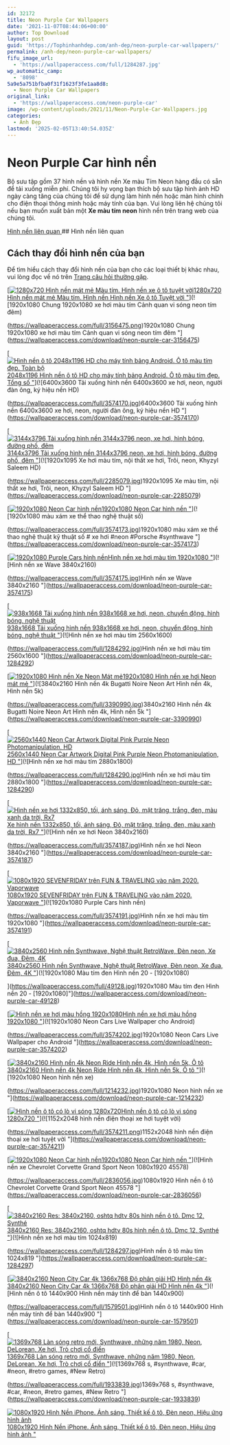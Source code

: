 ```yaml
---
id: 32172
title: Neon Purple Car Wallpapers
date: '2021-11-07T08:44:06+00:00'
author: Top Download
layout: post
guid: 'https://Tophinhanhdep.com/anh-dep/neon-purple-car-wallpapers/'
permalink: /anh-dep/neon-purple-car-wallpapers/
fifu_image_url:
  - 'https://wallpaperaccess.com/full/1284287.jpg'
wp_automatic_camp:
  - '8098'
5a9e5a751bfba0f31f1623f3fe1aa8d8:
  - Neon Purple Car Wallpapers
original_link:
  - 'https://wallpaperaccess.com/neon-purple-car'
image: /wp-content/uploads/2021/11/Neon-Purple-Car-Wallpapers.jpg
categories:
  - Ảnh Đẹp
lastmod: '2025-02-05T13:40:54.035Z'
---
```

# Neon Purple Car hình nền

Bộ sưu tập gồm 37 hình nền và hình nền Xe màu Tím Neon hàng đầu có sẵn để tải xuống miễn phí. Chúng tôi hy vọng bạn thích bộ sưu tập hình ảnh HD ngày càng tăng của chúng tôi để sử dụng làm hình nền hoặc màn hình chính cho điện thoại thông minh hoặc máy tính của bạn. Vui lòng liên hệ chúng tôi nếu bạn muốn xuất bản một **Xe màu tím neon** hình nền trên trang web của chúng tôi.

[Hình nền liên quan ](#related) ## Hình nền liên quan

## Cách thay đổi hình nền của bạn

Để tìm hiểu cách thay đổi hình nền của bạn cho các loại thiết bị khác nhau, vui lòng đọc về nó trên [Trang câu hỏi thường gặp](https://tophinhanhdep.com/faq/).

  
[[![1280x720 Hình nền mát mẻ Màu tím.  Hình nền xe ô tô tuyệt vời](https://wallpaperaccess.com/full/1284287.jpg)1280x720 Hình nền mát mẻ Màu tím. Hình nền Hình nền Xe ô tô Tuyệt vời "](https://wallpaperaccess.com/download/neon-purple-car-1284287)](![1920x1080 Chung 1920x1080 xe hơi màu tím Cảnh quan vi sóng neon tím đêm)

(https://wallpaperaccess.com/full/3156475.png)1920x1080 Chung 1920x1080 xe hơi màu tím Cảnh quan vi sóng neon tím đêm "](https://wallpaperaccess.com/download/neon-purple-car-3156475)

[[![Hình nền ô tô 2048x1196 HD cho máy tính bảng Android. Ô tô màu tím đẹp.  Toàn bộ](https://wallpaperaccess.com/full/724465.jpg)2048x1196 Hình nền ô tô HD cho máy tính bảng Android. Ô tô màu tím đẹp. Tổng số "](https://wallpaperaccess.com/download/neon-purple-car-724465)](![6400x3600 Tải xuống hình nền 6400x3600 xe hơi, neon, người đàn ông, ký hiệu nền HD)

(https://wallpaperaccess.com/full/3574170.jpg)6400x3600 Tải xuống hình nền 6400x3600 xe hơi, neon, người đàn ông, ký hiệu nền HD "](https://wallpaperaccess.com/download/neon-purple-car-3574170)

[[![3144x3796 Tải xuống hình nền 3144x3796 neon, xe hơi, hình bóng, đường phố, đêm](https://wallpaperaccess.com/full/3574171.jpg)3144x3796 Tải xuống hình nền 3144x3796 neon, xe hơi, hình bóng, đường phố, đêm "](https://wallpaperaccess.com/download/neon-purple-car-3574171)](![1920x1095 Xe hơi màu tím, nội thất xe hơi, Trôi, neon, Khyzyl Saleem HD)

(https://wallpaperaccess.com/full/2285079.jpg)1920x1095 Xe màu tím, nội thất xe hơi, Trôi, neon, Khyzyl Saleem HD "](https://wallpaperaccess.com/download/neon-purple-car-2285079)

[[![1920x1080 Neon Car hình nền](https://wallpaperaccess.com/full/724520.jpg)1920x1080 Neon Car hình nền "](https://wallpaperaccess.com/download/neon-purple-car-724520)](![1920x1080 màu xám xe thể thao nghệ thuật số)

(https://wallpaperaccess.com/full/3574173.jpg)1920x1080 màu xám xe thể thao nghệ thuật kỹ thuật số # xe hơi #neon #Porsche #synthwave "](https://wallpaperaccess.com/download/neon-purple-car-3574173)

[[![1920x1080 Purple Cars hình nền](https://wallpaperaccess.com/full/3574174.jpg)Hình nền xe hơi màu tím 1920x1080 "](https://wallpaperaccess.com/download/neon-purple-car-3574174)](![Hình nền xe Wave 3840x2160)

(https://wallpaperaccess.com/full/3574175.jpg)Hình nền xe Wave 3840x2160 "](https://wallpaperaccess.com/download/neon-purple-car-3574175)

[[![938x1668 Tải xuống hình nền 938x1668 xe hơi, neon, chuyển động, hình bóng, nghệ thuật](https://wallpaperaccess.com/full/3574176.jpg)938x1668 Tải xuống hình nền 938x1668 xe hơi, neon, chuyển động, hình bóng, nghệ thuật "](https://wallpaperaccess.com/download/neon-purple-car-3574176)](![Hình nền xe hơi màu tím 2560x1600)

(https://wallpaperaccess.com/full/1284292.jpg)Hình nền xe hơi màu tím 2560x1600 "](https://wallpaperaccess.com/download/neon-purple-car-1284292)

[[![1920x1080 Hình nền Xe Neon Mát mẻ](https://wallpaperaccess.com/full/3574179.jpg)1920x1080 Hình nền xe hơi Neon mát mẻ "](https://wallpaperaccess.com/download/neon-purple-car-3574179)](![3840x2160 Hình nền 4k Bugatti Noire Neon Art Hình nền 4k, Hình nền 5k)

(https://wallpaperaccess.com/full/3390990.jpg)3840x2160 Hình nền 4k Bugatti Noire Neon Art Hình nền 4k, Hình nền 5k "](https://wallpaperaccess.com/download/neon-purple-car-3390990)

[[![2560x1440 Neon Car Artwork Digital Pink Purple Neon Photomanipulation, HD](https://wallpaperaccess.com/full/2903375.jpg)2560x1440 Neon Car Artwork Digital Pink Purple Neon Photomanipulation, HD "](https://wallpaperaccess.com/download/neon-purple-car-2903375)](![Hình nền xe hơi màu tím 2880x1800)

(https://wallpaperaccess.com/full/1284290.jpg)Hình nền xe hơi màu tím 2880x1800 "](https://wallpaperaccess.com/download/neon-purple-car-1284290)

[[![Hình nền xe hơi 1332x850, tối, ánh sáng, Đỏ, mặt trăng, trắng, đen, màu xanh da trời, Rx7](https://wallpaperaccess.com/full/1157668.jpg)Xe hình nền 1332x850, tối, ánh sáng, Đỏ, mặt trăng, trắng, đen, màu xanh da trời, Rx7 "](https://wallpaperaccess.com/download/neon-purple-car-1157668)](![Hình nền xe hơi Neon 3840x2160)

(https://wallpaperaccess.com/full/3574187.jpg)Hình nền xe hơi Neon 3840x2160 "](https://wallpaperaccess.com/download/neon-purple-car-3574187)

[[![1080x1920 SEVENFRIDAY trên FUN & TRAVELING vào năm 2020. Vaporwave](https://wallpaperaccess.com/full/3219744.jpg)1080x1920 SEVENFRIDAY trên FUN &amp; TRAVELING vào năm 2020. Vaporwave "](https://wallpaperaccess.com/download/neon-purple-car-3219744)](![1920x1080 Purple Cars hình nền)

(https://wallpaperaccess.com/full/3574191.jpg)Hình nền xe hơi màu tím 1920x1080 "](https://wallpaperaccess.com/download/neon-purple-car-3574191)

[[![3840x2560 Hình nền Synthwave, Nghệ thuật RetroWave, Đèn neon, Xe đua, Đêm, 4K](https://wallpaperaccess.com/full/3507814.jpg)3840x2560 Hình nền Synthwave, Nghệ thuật RetroWave, Đèn neon, Xe đua, Đêm, 4K "](https://wallpaperaccess.com/download/neon-purple-car-3507814)](![1920x1080 Màu tím đen Hình nền 20 - [1920x1080)

](https://wallpaperaccess.com/full/49128.jpg)1920x1080 Màu tím đen Hình nền 20 - \[1920x1080\]"](https://wallpaperaccess.com/download/neon-purple-car-49128)

[[![Hình nền xe hơi màu hồng 1920x1080](https://wallpaperaccess.com/full/3574200.jpg)Hình nền xe hơi màu hồng 1920x1080 "](https://wallpaperaccess.com/download/neon-purple-car-3574200)](![1920x1080 Neon Cars Live Wallpaper cho Android)

(https://wallpaperaccess.com/full/3574202.jpg)1920x1080 Neon Cars Live Wallpaper cho Android "](https://wallpaperaccess.com/download/neon-purple-car-3574202)

[[![3840x2160 Hình nền 4k Neon Ride Hình nền 4k, Hình nền 5k, Ô tô](https://wallpaperaccess.com/full/2836062.jpg)3840x2160 Hình nền 4k Neon Ride Hình nền 4k, Hình nền 5k, Ô tô "](https://wallpaperaccess.com/download/neon-purple-car-2836062)](![1920x1080 Neon hình nền xe)

(https://wallpaperaccess.com/full/1214232.jpg)1920x1080 Neon hình nền xe "](https://wallpaperaccess.com/download/neon-purple-car-1214232)

[[![Hình nền ô tô có lò vi sóng 1280x720](https://wallpaperaccess.com/full/3574208.jpg)Hình nền ô tô có lò vi sóng 1280x720 "](https://wallpaperaccess.com/download/neon-purple-car-3574208)](![1152x2048 hình nền điện thoại xe hơi tuyệt vời)

(https://wallpaperaccess.com/full/3574211.png)1152x2048 hình nền điện thoại xe hơi tuyệt vời "](https://wallpaperaccess.com/download/neon-purple-car-3574211)

[[![1920x1080 Neon Car hình nền](https://wallpaperaccess.com/full/3574213.jpg)1920x1080 Neon Car hình nền "](https://wallpaperaccess.com/download/neon-purple-car-3574213)](![Hình nền xe Chevrolet Corvette Grand Sport Neon 1080x1920 45578)

(https://wallpaperaccess.com/full/2836056.jpg)1080x1920 Hình nền ô tô Chevrolet Corvette Grand Sport Neon 45578 "](https://wallpaperaccess.com/download/neon-purple-car-2836056)

[[![3840x2160 Res: 3840x2160, oshtq hdtv 80s hình nền ô tô.  Dmc 12, Synthé](https://wallpaperaccess.com/full/3574215.jpg)3840x2160 Res: 3840x2160, oshtq hdtv 80s hình nền ô tô. Dmc 12, Synthé "](https://wallpaperaccess.com/download/neon-purple-car-3574215)](![Hình nền xe hơi màu tím 1024x819)

(https://wallpaperaccess.com/full/1284297.jpg)Hình nền ô tô màu tím 1024x819 "](https://wallpaperaccess.com/download/neon-purple-car-1284297)

[[![3840x2160 Neon City Car 4k 1366x768 Độ phân giải HD Hình nền 4k](https://wallpaperaccess.com/full/3574219.jpg)3840x2160 Neon City Car 4k 1366x768 Độ phân giải HD Hình nền 4k "](https://wallpaperaccess.com/download/neon-purple-car-3574219)](![Hình nền ô tô 1440x900 Hình nền máy tính để bàn 1440x900)

(https://wallpaperaccess.com/full/1579501.jpg)Hình nền ô tô 1440x900 Hình nền máy tính để bàn 1440x900 "](https://wallpaperaccess.com/download/neon-purple-car-1579501)

[[![1369x768 Làn sóng retro mới, Synthwave, những năm 1980, Neon, DeLorean, Xe hơi, Trò chơi cổ điển](https://wallpaperaccess.com/full/83812.jpg)1369x768 Làn sóng retro mới, Synthwave, những năm 1980, Neon, DeLorean, Xe hơi, Trò chơi cổ điển "](https://wallpaperaccess.com/download/neon-purple-car-83812)](![1369x768 s, #synthwave, #car, #neon, #retro games, #New Retro)

(https://wallpaperaccess.com/full/1933839.jpg)1369x768 s, #synthwave, #car, #neon, #retro games, #New Retro "](https://wallpaperaccess.com/download/neon-purple-car-1933839)

[![1080x1920 Hình Nền iPhone.  Ánh sáng, Thiết kế ô tô, Đèn neon, Hiệu ứng hình ảnh](https://wallpaperaccess.com/full/3376188.jpg)1080x1920 Hình Nền iPhone. Ánh sáng, Thiết kế ô tô, Đèn neon, Hiệu ứng hình ảnh "](https://wallpaperaccess.com/download/neon-purple-car-3376188)
